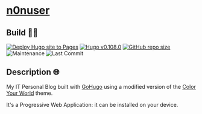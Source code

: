 # [n0nuser](https://www.nonuser.es)

## Build 👨‍💻

[![Deploy Hugo site to Pages](https://github.com/n0nuser/n0nuser.github.io/actions/workflows/hugo.yml/badge.svg)](https://github.com/n0nuser/n0nuser.github.io/actions/workflows/hugo.yml)
[![Hugo v0.108.0](https://img.shields.io/badge/hugo-0.108.0-ff4088?logo=hugo&logoColor=white)](https://github.com/gohugoio/hugo)
[![GitHub repo size](https://img.shields.io/github/repo-size/n0nuser/n0nuser.github.io?color=009cdf&label=repo%20size&logo=git&logoColor=white)](https://github.com/n0nuser/n0nuser.github.io)
![Maintenance](https://img.shields.io/maintenance/yes/2022?color=009cdf&logoColor=white)
![Last Commit](https://img.shields.io/github/last-commit/n0nuser/n0nuser.github.io?color=009cdf&logoColor=white)

## Description 🌐

My IT Personal Blog built with [GoHugo](https://gohugo.io/) using a modified version of the [Color Your World](https://themes.gohugo.io/hugo-theme-color-your-world/) theme.

It's a Progressive Web Application: it can be installed on your device.
